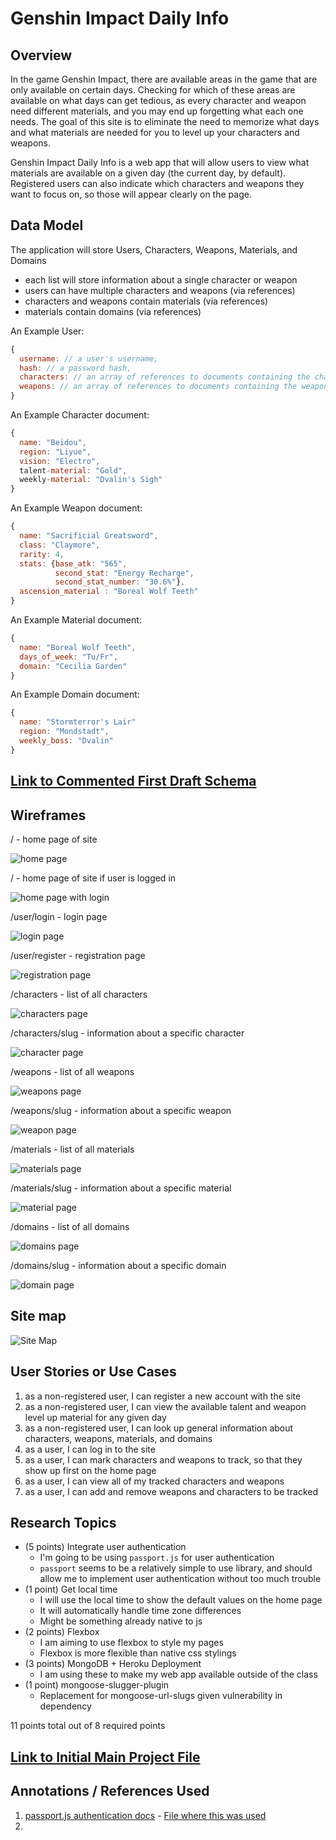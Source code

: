 <!-- ![Alt text](/relative/path/to/img.jpg?raw=true "Optional Title") -->
<!-- 
git add .
git commit -m <message>

GitHub
git push

Heroku
git push heroku master
-->
# Genshin Impact Daily Info

## Overview

In the game Genshin Impact, there are available areas in the game that are only available on certain days. Checking for which of these areas are available on what days can get tedious, as every character and weapon need different materials, and you may end up forgetting what each one needs. The goal of this site is to eliminate the need to memorize what days and what materials are needed for you to level up your characters and weapons.

Genshin Impact Daily Info is a web app that will allow users to view what materials are available on a given day (the current day, by default). Registered users can also indicate which characters and weapons they want to focus on, so those will appear clearly on the page.

## Data Model

The application will store Users, Characters, Weapons, Materials, and Domains

* each list will store information about a single character or weapon
* users can have multiple characters and weapons (via references)
* characters and weapons contain materials (via references)
* materials contain domains (via references)

An Example User:

```javascript
{
  username: // a user's username,
  hash: // a password hash,
  characters: // an array of references to documents containing the character info
  weapons: // an array of references to documents containing the weapon info
}
```

An Example Character document:

```javascript
{
  name: "Beidou",
  region: "Liyue",
  vision: "Electro",
  talent-material: "Gold",
  weekly-material: "Dvalin's Sigh"
}
```

An Example Weapon document:

```javascript
{
  name: "Sacrificial Greatsword",
  class: "Claymore",
  rarity: 4,
  stats: {base_atk: "565", 
          second_stat: "Energy Recharge", 
          second_stat_number: "30.6%"},
  ascension_material : "Boreal Wolf Teeth"
}
```

An Example Material document:

```javascript
{
  name: "Boreal Wolf Teeth",
  days_of_week: "Tu/Fr",
  domain: "Cecilia Garden"
}
```

An Example Domain document:

```javascript
{
  name: "Stormterror's Lair"
  region: "Mondstadt", 
  weekly_boss: "Dvalin"
}
```


## [Link to Commented First Draft Schema](db.js) 

## Wireframes

/ - home page of site

![home page](documentation/wireframes/home.png)

/ - home page of site if user is logged in

![home page with login](documentation/wireframes/home-with-login.png)

/user/login - login page

![login page](documentation/wireframes/login.png)

/user/register - registration page

![registration page](documentation/wireframes/register.png)

/characters - list of all characters

![characters page](documentation/wireframes/characters.png)

/characters/slug - information about a specific character

![character page](documentation/wireframes/characters_slug.png)

/weapons - list of all weapons

![weapons page](documentation/wireframes/weapons.png)

/weapons/slug - information about a specific weapon

![weapon page](documentation/wireframes/weapons_slug.png)

/materials - list of all materials

![materials page](documentation/wireframes/materials.png)

/materials/slug - information about a specific material

![material page](documentation/wireframes/materials_slug.png)

/domains - list of all domains

![domains page](documentation/wireframes/domains.png)

/domains/slug - information about a specific domain

![domain page](documentation/wireframes/domains_slug.png)

## Site map

![Site Map](/documentation/AIT%20Final%20Project%20Sitemap.png?raw=true)

## User Stories or Use Cases

1. as a non-registered user, I can register a new account with the site
2. as a non-registered user, I can view the available talent and weapon level up material for any given day
3. as a non-registered user, I can look up general information about characters, weapons, materials, and domains
4. as a user, I can log in to the site
5. as a user, I can mark characters and weapons to track, so that they show up first on the home page
6. as a user, I can view all of my tracked characters and weapons
7. as a user, I can add and remove weapons and characters to be tracked

## Research Topics

* (5 points) Integrate user authentication
    * I'm going to be using `passport.js` for user authentication
    * `passport` seems to be a relatively simple to use library, and should allow me to implement user authentication without too much trouble
* (1 point) Get local time
    * I will use the local time to show the default values on the home page
    * It will automatically handle time zone differences
    * Might be something already native to js
* (2 points) Flexbox
    * I am aiming to use flexbox to style my pages
    * Flexbox is more flexible than native css stylings
* (3 points) MongoDB + Heroku Deployment
    * I am using these to make my web app available outside of the class
* (1 point) mongoose-slugger-plugin
    * Replacement for mongoose-url-slugs given vulnerability in dependency

11 points total out of 8 required points


## [Link to Initial Main Project File](app.js) 

## Annotations / References Used

1. [passport.js authentication docs](http://passportjs.org/docs) - [File where this was used](auth.js)
2. 